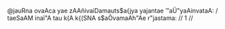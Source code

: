 @jauRna ovaAca
yae zAAñivaiDamauts$a{jya yajantae ™aÜ"yaAinvataA: /
taeSaAM inaï"A tau k(A k{(SNA s$aÔvamaAh"Ae r"jastama: // 1 //